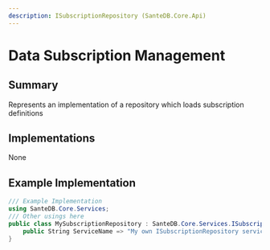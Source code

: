 ```yaml
---
description: ISubscriptionRepository (SanteDB.Core.Api)
---
```


# Data Subscription Management

## Summary

Represents an implementation of a repository which loads subscription definitions

## Implementations

None

## Example Implementation

```csharp
/// Example Implementation
using SanteDB.Core.Services;
/// Other usings here
public class MySubscriptionRepository : SanteDB.Core.Services.ISubscriptionRepository { 
    public String ServiceName => "My own ISubscriptionRepository service";
}
```

